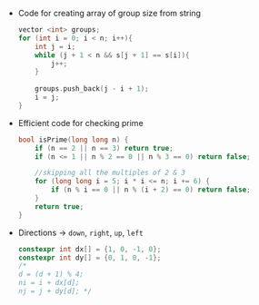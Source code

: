 
* Code for creating array of group size from string
    ```cpp
    vector <int> groups;
    for (int i = 0; i < n; i++){
        int j = i;
        while (j + 1 < n && s[j + 1] == s[i]){
            j++;
        }
        
        groups.push_back(j - i + 1);
        i = j;
    }
    ```

* Efficient code for checking prime
    ```cpp
    bool isPrime(long long n) {
        if (n == 2 || n == 3) return true;
        if (n <= 1 || n % 2 == 0 || n % 3 == 0) return false;
    
        //skipping all the multiples of 2 & 3
        for (long long i = 5; i * i <= n; i += 6) {
            if (n % i == 0 || n % (i + 2) == 0) return false;
        }
        return true;
    }
    ```

* Directions -> `down`, `right`, `up`, `left`
    ```cpp
    constexpr int dx[] = {1, 0, -1, 0};
    constexpr int dy[] = {0, 1, 0, -1};
    /*
    d = (d + 1) % 4;
    ni = i + dx[d];
    nj = j + dy[d]; */
    ```
